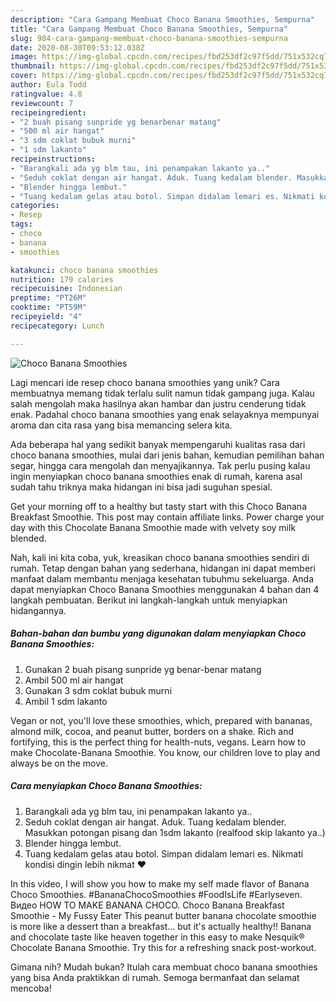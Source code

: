 ```yaml
---
description: "Cara Gampang Membuat Choco Banana Smoothies, Sempurna"
title: "Cara Gampang Membuat Choco Banana Smoothies, Sempurna"
slug: 984-cara-gampang-membuat-choco-banana-smoothies-sempurna
date: 2020-08-30T09:53:12.038Z
image: https://img-global.cpcdn.com/recipes/fbd253df2c97f5dd/751x532cq70/choco-banana-smoothies-foto-resep-utama.jpg
thumbnail: https://img-global.cpcdn.com/recipes/fbd253df2c97f5dd/751x532cq70/choco-banana-smoothies-foto-resep-utama.jpg
cover: https://img-global.cpcdn.com/recipes/fbd253df2c97f5dd/751x532cq70/choco-banana-smoothies-foto-resep-utama.jpg
author: Eula Todd
ratingvalue: 4.8
reviewcount: 7
recipeingredient:
- "2 buah pisang sunpride yg benarbenar matang"
- "500 ml air hangat"
- "3 sdm coklat bubuk murni"
- "1 sdm lakanto"
recipeinstructions:
- "Barangkali ada yg blm tau, ini penampakan lakanto ya.."
- "Seduh coklat dengan air hangat. Aduk. Tuang kedalam blender. Masukkan potongan pisang dan 1sdm lakanto (realfood skip lakanto ya..)"
- "Blender hingga lembut."
- "Tuang kedalam gelas atau botol. Simpan didalam lemari es. Nikmati kondisi dingin lebih nikmat ❤"
categories:
- Resep
tags:
- choco
- banana
- smoothies

katakunci: choco banana smoothies 
nutrition: 179 calories
recipecuisine: Indonesian
preptime: "PT26M"
cooktime: "PT59M"
recipeyield: "4"
recipecategory: Lunch

---
```



![Choco Banana Smoothies](https://img-global.cpcdn.com/recipes/fbd253df2c97f5dd/751x532cq70/choco-banana-smoothies-foto-resep-utama.jpg)

Lagi mencari ide resep choco banana smoothies yang unik? Cara membuatnya memang tidak terlalu sulit namun tidak gampang juga. Kalau salah mengolah maka hasilnya akan hambar dan justru cenderung tidak enak. Padahal choco banana smoothies yang enak selayaknya mempunyai aroma dan cita rasa yang bisa memancing selera kita.

Ada beberapa hal yang sedikit banyak mempengaruhi kualitas rasa dari choco banana smoothies, mulai dari jenis bahan, kemudian pemilihan bahan segar, hingga cara mengolah dan menyajikannya. Tak perlu pusing kalau ingin menyiapkan choco banana smoothies enak di rumah, karena asal sudah tahu triknya maka hidangan ini bisa jadi suguhan spesial.

Get your morning off to a healthy but tasty start with this Choco Banana Breakfast Smoothie. This post may contain affiliate links. Power charge your day with this Chocolate Banana Smoothie made with velvety soy milk blended.


Nah, kali ini kita coba, yuk, kreasikan choco banana smoothies sendiri di rumah. Tetap dengan bahan yang sederhana, hidangan ini dapat memberi manfaat dalam membantu menjaga kesehatan tubuhmu sekeluarga. Anda dapat menyiapkan Choco Banana Smoothies menggunakan 4 bahan dan 4 langkah pembuatan. Berikut ini langkah-langkah untuk menyiapkan hidangannya.

<!--inarticleads1-->

##### Bahan-bahan dan bumbu yang digunakan dalam menyiapkan Choco Banana Smoothies:

1. Gunakan 2 buah pisang sunpride yg benar-benar matang
1. Ambil 500 ml air hangat
1. Gunakan 3 sdm coklat bubuk murni
1. Ambil 1 sdm lakanto


Vegan or not, you&#39;ll love these smoothies, which, prepared with bananas, almond milk, cocoa, and peanut butter, borders on a shake. Rich and fortifying, this is the perfect thing for health-nuts, vegans. Learn how to make Chocolate-Banana Smoothie. You know, our children love to play and always be on the move. 

<!--inarticleads2-->

##### Cara menyiapkan Choco Banana Smoothies:

1. Barangkali ada yg blm tau, ini penampakan lakanto ya..
1. Seduh coklat dengan air hangat. Aduk. Tuang kedalam blender. Masukkan potongan pisang dan 1sdm lakanto (realfood skip lakanto ya..)
1. Blender hingga lembut.
1. Tuang kedalam gelas atau botol. Simpan didalam lemari es. Nikmati kondisi dingin lebih nikmat ❤


In this video, I will show you how to make my self made flavor of Banana Choco Smoothies. #BananaChocoSmoothies #FoodIsLife #Earlyseven. Видео HOW TO MAKE BANANA CHOCO. Choco Banana Breakfast Smoothie - My Fussy Eater This peanut butter banana chocolate smoothie is more like a dessert than a breakfast… but it&#39;s actually healthy!! Banana and chocolate taste like heaven together in this easy to make Nesquik® Chocolate Banana Smoothie. Try this for a refreshing snack post-workout. 

Gimana nih? Mudah bukan? Itulah cara membuat choco banana smoothies yang bisa Anda praktikkan di rumah. Semoga bermanfaat dan selamat mencoba!
